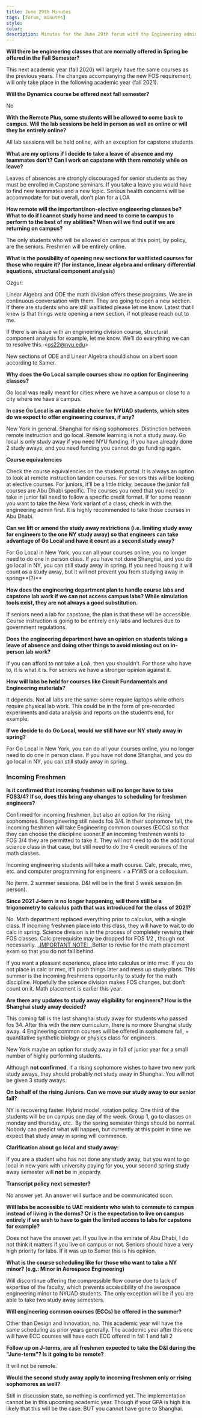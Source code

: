 ```yaml
---
title: June 29th Minutes
tags: [forum, minutes]
style:
color:
description: Minutes for the June 29th forum with the Engineering admin
---
```


**Will there be engineering classes that are normally offered in Spring be offered in the Fall Semester?**

This next academic year (fall 2020) will largely have the same courses as the previous years. The changes accompanying the new FOS requirement, will only take place in the following academic year (fall 2021).

**Will the Dynamics course be offered next fall semester?**

No

**With the Remote Plus, some students will be allowed to come back to campus. Will the lab sessions be held in person as well as online or will they be entirely online?**

All lab sessions will be held online, with an exception for capstone students

**What are my options if I decide to take a leave of absence and my teammates don't? Can I work on capstone with them remotely while on leave?**

Leaves of absences are strongly discouraged for senior students as they must be enrolled in Capstone seminars. If you take a leave you would have to find new teammates and a new topic. Serious health concerns will be accommodate for but overall, don’t plan for a LOA

**How remote will the important/non-elective engineering classes be? What to do if I cannot study home and need to come to campus to perform to the best of my abilities? When will we find out if we are returning on campus?**

The only students who will be allowed on campus at this point, by policy, are the seniors. Freshmen will be entirely online.

**What is the possibility of opening new sections for waitlisted courses for those who require it? (for instance, linear algebra and ordinary differential equations, structural component analysis)**

Ozgur:

Linear Algebra and ODE the math division offers these programs. We are in continuous conversation with them. They are going to open a new section. If there are students who are still waitlisted please let me know. Latest that I knew is that things were opening a new section, if not please reach out to me.

If there is an issue with an engineering division course, structural component analysis for example, let me know. We’ll do everything we can to resolve this. &lt;os22@nyu.edu>

New sections of ODE and Linear Algebra should show on albert soon according to Samer.

**Why does the Go Local sample courses show no option for Engineering classes?**

Go local was really meant for cities where we have a campus or close to a city where we have a campus.

**In case Go Local is an available choice for NYUAD students, which sites do we expect to offer engineering courses, if any?**

New York in general. Shanghai for rising sophomores. Distinction between remote instruction and go local. Remote learning is not a study away. Go local is only study away if you need NYU funding. If you have already done 2 study aways, and you need funding you cannot do go funding again.

**Course equivalencies**

Check the course equivalencies on the student portal. It is always an option to look at remote instruction tandon courses. For seniors this will be looking at elective courses. For juniors, it’ll be a little tricky, because the junior fall courses are Abu Dhabi specific. The courses you need that you need to take in junior fall need to follow a specific credit format. If for some reason you want to take the New York variant of a class, check in with the engineering admin first. It is highly recommended to take those courses in Abu Dhabi.

**Can we lift or amend the study away restrictions (i.e. limiting study away for engineers to the one NY study away) so that engineers can take advantage of Go Local and have it count as a second study away?**

For Go Local in New York, you can all your courses online, you no longer need to do one in person class. If you have not done Shanghai, and you do go local in NY, you can still study away in spring. If you need housing it will count as a study away, but it will not prevent you from studying away in spring**(?)**

**How does the engineering department plan to handle course labs and capstone lab work if we can not access campus labs? While simulation tools exist, they are not always a good substitution.**

If seniors need a lab for capstone, the plan is that these will be accessible. Course instruction is going to be entirely only labs and lectures due to government regulations.

**Does the engineering department have an opinion on students taking a leave of absence and doing other things to avoid missing out on in-person lab work?**

If you can afford to not take a LoA, then you shouldn’t. For those who have to, it is what it is. For seniors we have a stronger opinion against it.

**How will labs be held for courses like Circuit Fundamentals and Engineering materials?**

It depends. Not all labs are the same: some require laptops while others require physical lab work. This could be in the form of pre-recorded experiments and data analysis and reports on the student’s end, for example.

**If we decide to do Go Local, would we still have our NY study away in spring?**

For Go Local in New York, you can do all your courses online, you no longer need to do one in person class. If you have not done Shanghai, and you do go local in NY, you can still study away in spring.

### Incoming Freshmen

**Is it confirmed that incoming freshmen will no longer have to take FOS3/4? If so, does this bring any changes to scheduling for freshmen engineers?**

Confirmed for incoming freshmen, but also an option for the rising sophomores. Bioengineering still needs fos 3/4. In their sophomore fall, the incoming freshmen will take Engineering common courses (ECCs) so that they can choose the discipline sooner.If an incoming freshmen wants to FOS 3/4  they are permitted to take it. They will not need to do the additional science class in that case, but still need to do the 4 credit versions of the math classes.

Incoming engineering students will take a math course. Calc, precalc, mvc, etc. and computer programming for engineers + a FYWS or a colloquium.

No jterm. 2 summer sessions. D&I will be in the first 3 week session (in person).

**Since 2021 J-term is no longer happening, will there still be a trigonometry to calculus path that was introduced for the class of 2021?**

No. Math department replaced everything prior to calculus, with a single class. If incoming freshmen place into this class, they will have to wait to do calc in spring. Science division is in the process of completely revising their FOS classes. Calc prerequisite may be dropped for FOS 1/2 , though not necessarily. _<span style="text-decoration:underline;">IMPORTANT NOTE: </span>_Better to revise for the math placement exam so that you do not fall behind.

If you want a pleasant experience, place into calculus or into mvc. If you do not place in calc or mvc, it’ll push things later and mess up study plans. This summer is the incoming freshmens opportunity to study for the math discipline. Hopefully the science division makes FOS changes, but don’t count on it. Math placement is earlier this year.

**Are there any updates to study away eligibility for engineers? How is the Shanghai study away decided?**

This coming fall is the last shanghai study away for students who passed fos 34. After this with the new curriculum, there is no more Shanghai study away. 4 Engineering common courses will be offered in sophomore fall, + quantitative synthetic biology or physics class for engineers.

New York maybe an option for study away in fall of junior year for a small number of highly performing students.

Although **not confirmed**, if a rising sophomore wishes to have two new york study aways, they should probably not study away in Shanghai. You will not be given 3 study aways.

**On behalf of the rising Juniors**. **Can we move our study away to our senior fall?**

NY is recovering faster. Hybrid model, rotation policy. One third of the students will be on campus one day of the week. Group 1, go to classes on monday and thursday, etc.. By the spring semester things should be normal. Nobody can predict what will happen, but currently at this point in time we expect that study away in spring will commence.

**Clarification about go local and study away:**

If you are a student who has not done any study away, but you want to go local in new york with university paying for you, your second spring study away semester will **not be** in jeopardy.

**Transcript policy next semester?**

No answer yet. An answer will surface and be communicated soon.

**Will labs be accessible to UAE residents who wish to commute to campus instead of living in the dorms? Or is the expectation to live on campus entirely if we wish to have to gain the limited access to labs for capstone for example?**

Does not have the answer yet. If you live in the emirate of Abu Dhabi, I do not think it matters if you live on campus or not. Seniors should have a very high priority for labs. If it was up to Samer this is his opinion.

**What is the course scheduling like for those who want to take a NY minor? (e.g.: Minor in Aerospace Engineering)**

Will discontinue offering the compressible flow course due to lack of expertise of the faculty, which prevents accessibility of the aerospace engineering minor to NYUAD students. The only exception will be if you are able to take two study away semesters.

**Will engineering common courses (ECCs) be offered in the summer?**

Other than Design and Innovation, no. This academic year will have the same scheduling as prior years generally. The academic year after this one will have ECC courses will have each ECC offered in fall 1 and fall 2

**Follow up on J-terms, are all freshmen expected to take the D&I during the "June-term"? Is it going to be remote?**

It will not be remote.

**Would the second study away apply to incoming freshmen only or rising sophomores as well?**

Still in discussion state, so nothing is confirmed yet. The implementation cannot be in this upcoming academic year. Though if your GPA is high it is likely that this will be the case. BUT you cannot have gone to Shanghai.
